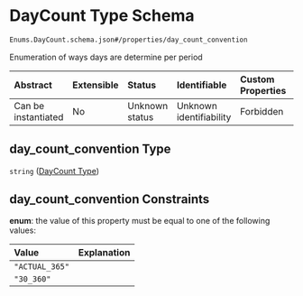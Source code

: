 # DayCount Type Schema

```txt
Enums.DayCount.schema.json#/properties/day_count_convention
```

Enumeration of ways days are determine per period

| Abstract            | Extensible | Status         | Identifiable            | Custom Properties | Additional Properties | Access Restrictions | Defined In                                                                                    |
| :------------------ | :--------- | :------------- | :---------------------- | :---------------- | :-------------------- | :------------------ | :-------------------------------------------------------------------------------------------- |
| Can be instantiated | No         | Unknown status | Unknown identifiability | Forbidden         | Allowed               | none                | [Convertible.schema.json\*](../schema/objects/Convertible.schema.json "open original schema") |

## day_count_convention Type

`string` ([DayCount Type](convertible-properties-daycount-type.md))

## day_count_convention Constraints

**enum**: the value of this property must be equal to one of the following values:

| Value          | Explanation |
| :------------- | :---------- |
| `"ACTUAL_365"` |             |
| `"30_360"`     |             |
